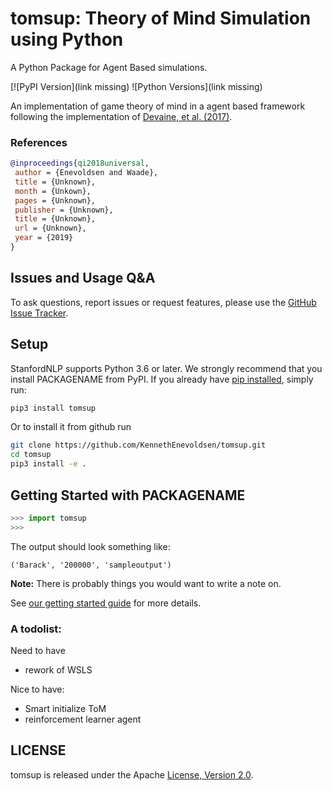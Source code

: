 # tomsup: Theory of Mind Simulation using Python
A Python Package for Agent Based simulations.


[![PyPI Version](link missing)
![Python Versions](link missing)

An implementation of game theory of mind in a agent based framework following the implementation of [Devaine, et al. (2017)](http://dx.plos.org/10.1371/journal.pcbi.1005833).


### References


```bibtex
@inproceedings{qi2018universal,
 author = {Enevoldsen and Waade},
 title = {Unknown},
 month = {Unkown},
 pages = {Unknown},
 publisher = {Unknown},
 title = {Unknown},
 url = {Unknown},
 year = {2019}
}
```

## Issues and Usage Q&A

To ask questions, report issues or request features, please use the [GitHub Issue Tracker](https://github.com/stanfordnlp/stanfordnlp/issues).

## Setup

StanfordNLP supports Python 3.6 or later. We strongly recommend that you install PACKAGENAME from PyPI. If you already have [pip installed](https://pip.pypa.io/en/stable/installing/), simply run:
```bash
pip3 install tomsup
```

Or to install it from github run
```bash
git clone https://github.com/KennethEnevoldsen/tomsup.git
cd tomsup
pip3 install -e .
```

## Getting Started with PACKAGENAME

```python
>>> import tomsup
>>> 
```

The output should look something like:

```
('Barack', '200000', 'sampleoutput')
```

**Note:** There is probably things you would want to write a note on.


See [our getting started guide](https://stanfordnlp.github.io/stanfordnlp/installation_usage.html#getting-started) for more details.

### A todolist:

Need to have
- rework of WSLS

Nice to have:
- Smart initialize ToM
- reinforcement learner agent



## LICENSE

tomsup is released under the Apache [License, Version 2.0](http://www.apache.org/licenses/LICENSE-2.0).

